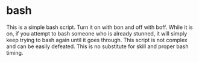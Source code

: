 bash
====

This is a simple bash script. Turn it on with bon and off with boff.
While it is on, if you attempt to bash someone who is already stunned,
it will simply keep trying to bash again until it goes through. This 
script is not complex and can be easily defeated. This is no substitute
for skill and proper bash timing.
